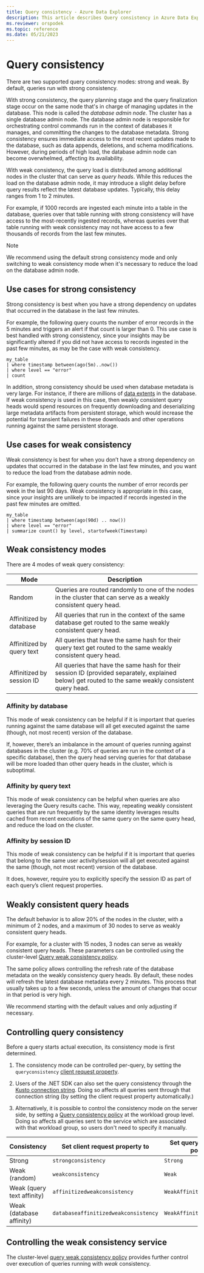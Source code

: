 ```yaml
---
title: Query consistency - Azure Data Explorer
description: This article describes Query consistency in Azure Data Explorer.
ms.reviewer: orspodek
ms.topic: reference
ms.date: 05/21/2023
---
```

# Query consistency

There are two supported query consistency modes: strong and weak. By default, queries run with strong consistency.

With strong consistency, the query planning stage and the query finalization stage occur on the same node that's in charge of managing updates in the database. This node is called the *database admin node*. The cluster has a single database admin node. The database admin node is responsible for orchestrating control commands run in the context of databases it manages, and committing the changes to the database metadata. Strong consistency ensures immediate access to the most recent updates made to the database, such as data appends, deletions, and schema modifications. However, during periods of high load, the database admin node can become overwhelmed, affecting its availability.

With weak consistency, the query load is distributed among additional nodes in the cluster that can serve as *query heads*. While this reduces the load on the database admin node, it may introduce a slight delay before query results reflect the latest database updates. Typically, this delay ranges from 1 to 2 minutes.

For example, if 1000 records are ingested each minute into a table in the database, queries over that table running with strong consistency will have access to the most-recently ingested records, whereas queries over that table running with weak consistency may not have access to a few thousands of records from the last few minutes.

> [!NOTE]
> We recommend using the default strong consistency mode and only switching to weak consistency mode when it's necessary to reduce the load on the database admin node.

## Use cases for strong consistency

Strong consistency is best when you have a strong dependency on updates that occurred in the database in the last few minutes.

For example, the following query counts the number of error records in the 5 minutes and triggers an alert if that count is larger than 0. This use case is best handled with strong consistency, since your insights may be significantly altered if you did not have access to records ingested in the past few minutes, as may be the case with weak consistency.

```kusto
my_table
| where timestamp between(ago(5m)..now())
| where level == "error"
| count
```

In addition, strong consistency should be used when database metadata is very large. For instance, if there are millions of [data extents](../management/extents-overview.md) in the database. If weak consistency is used in this case, then weakly consistent query heads would spend resources on frequently downloading and deserializing large metadata artifacts from persistent storage, which would increase the potential for transient failures in these downloads and other operations running against the same persistent storage.

## Use cases for weak consistency

Weak consistency is best for when you don’t have a strong dependency on updates that occurred in the database in the last few minutes, and you want to reduce the load from the database admin node.

For example, the following query counts the number of error records per week in the last 90 days. Weak consistency is appropriate in this case, since your insights are unlikely to be impacted if records ingested in the past few minutes are omitted.

```kusto
my_table
| where timestamp between(ago(90d) .. now())
| where level == "error"
| summarize count() by level, startofweek(Timestamp)
```

## Weak consistency modes

There are 4 modes of weak query consistency:

| Mode | Description |
|--|--|
| Random| Queries are routed randomly to one of the nodes in the cluster that can serve as a weakly consistent query head.|
| Affinitized by database| All queries that run in the context of the same database get routed to the same weakly consistent query head. |
| Affinitized by query text| All queries that have the same hash for their query text get routed to the same weakly consistent query head. |
| Affinitized by session ID| All queries that have the same hash for their session ID (provided separately, explained below) get routed to the same weakly consistent query head. |

### Affinity by database

This mode of weak consistency can be helpful if it is important that queries running against the same database will all get executed against the same (though, not most recent) version of the database.

If, however, there’s an imbalance in the amount of queries running against databases in the cluster (e.g. 70% of queries are run in the context of a specific database), then the query head serving queries for that database will be more loaded than other query heads in the cluster, which is suboptimal.

### Affinity by query text

This mode of weak consistency can be helpful when queries are also leveraging the Query results cache. This way, repeating weakly consistent queries that are run frequently by the same identity leverages results cached from recent executions of the same query on the same query head, and reduce the load on the cluster.

### Affinity by session ID

This mode of weak consistency can be helpful if it is important that queries that belong to the same user activity/session will all get executed against the same (though, not most recent) version of the database.

It does, however, require you to explicitly specify the session ID as part of each query’s client request properties.

## Weakly consistent query heads

The default behavior is to allow 20% of the nodes in the cluster, with a minimum of 2 nodes, and a maximum of 30 nodes to serve as weakly consistent query heads.

For example, for a cluster with 15 nodes, 3 nodes can serve as weakly consistent query heads. These parameters can be controlled using the cluster-level [Query weak consistency policy](../management/query-weak-consistency-policy.md).

The same policy allows controlling the refresh rate of the database metadata on the weakly consistency query heads. By default, these nodes will refresh the latest database metadata every 2 minutes. This process that usually takes up to a few seconds, unless the amount of changes that occur in that period is very high.

We recommend starting with the default values and only adjusting if necessary.

## Controlling query consistency

Before a query starts actual execution, its consistency mode is first determined.

1. The consistency mode can be controlled per-query, by setting the `queryconsistency` [client request property](../api/netfx/request-properties.md).

1. Users of the .NET SDK can also set the query consistency through the [Kusto connection string](../api/connection-strings/kusto.md).
   Doing so affects all queries sent through that connection string (by setting the client request property automatically.)

1. Alternatively, it is possible to control the consistency mode on the server side, by setting a [Query consistency policy](../management/query-consistency-policy.md)
   at the workload group level. Doing so affects all queries sent to the service which are associated with that workload group, so users don't need
   to specify it manually.

|Consistency               |Set client request property to      |Set query consistency policy to|
|--------------------------|------------------------------------|-------------------------------|
|Strong                    |`strongconsistency`                 |`Strong`                       |
|Weak (random)             |`weakconsistency`                   |`Weak`                         |
|Weak (query text affinity)|`affinitizedweakconsistency`        |`WeakAffinitizedByQuery`       |
|Weak (database affinity)  |`databaseaffinitizedweakconsistency`|`WeakAffinitizedByDatabase`    |

## Controlling the weak consistency service

The cluster-level [query weak consistency policy](../management/query-weak-consistency-policy.md) provides further control over execution of queries running with *weak* consistency.
